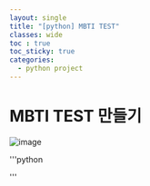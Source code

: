 ```yaml
---
layout: single
title: "[python] MBTI TEST"
classes: wide
toc : true
toc_sticky: true
categories:
  - python project
---
```


# MBTI TEST 만들기
![image](https://github.com/kig2929kig/kig2929kig.github.io/assets/47412229/b255d0d9-44ac-422d-9637-a590284d8220)

'''python

'''
